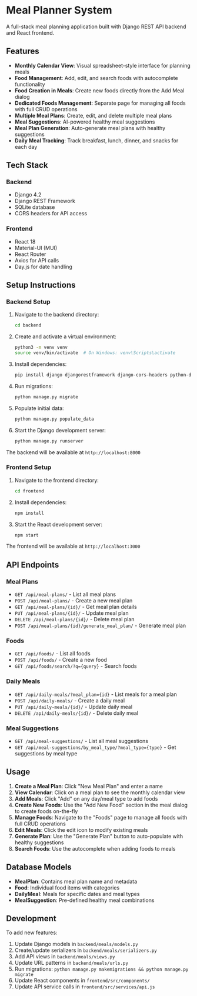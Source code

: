 # Meal Planner System

A full-stack meal planning application built with Django REST API backend and React frontend.

## Features

- **Monthly Calendar View**: Visual spreadsheet-style interface for planning meals
- **Food Management**: Add, edit, and search foods with autocomplete functionality
- **Food Creation in Meals**: Create new foods directly from the Add Meal dialog
- **Dedicated Foods Management**: Separate page for managing all foods with full CRUD operations
- **Multiple Meal Plans**: Create, edit, and delete multiple meal plans
- **Meal Suggestions**: AI-powered healthy meal suggestions
- **Meal Plan Generation**: Auto-generate meal plans with healthy suggestions
- **Daily Meal Tracking**: Track breakfast, lunch, dinner, and snacks for each day

## Tech Stack

### Backend
- Django 4.2
- Django REST Framework
- SQLite database
- CORS headers for API access

### Frontend
- React 18
- Material-UI (MUI)
- React Router
- Axios for API calls
- Day.js for date handling

## Setup Instructions

### Backend Setup

1. Navigate to the backend directory:
   ```bash
   cd backend
   ```

2. Create and activate a virtual environment:
   ```bash
   python3 -m venv venv
   source venv/bin/activate  # On Windows: venv\Scripts\activate
   ```

3. Install dependencies:
   ```bash
   pip install django djangorestframework django-cors-headers python-decouple
   ```

4. Run migrations:
   ```bash
   python manage.py migrate
   ```

5. Populate initial data:
   ```bash
   python manage.py populate_data
   ```

6. Start the Django development server:
   ```bash
   python manage.py runserver
   ```

The backend will be available at `http://localhost:8000`

### Frontend Setup

1. Navigate to the frontend directory:
   ```bash
   cd frontend
   ```

2. Install dependencies:
   ```bash
   npm install
   ```

3. Start the React development server:
   ```bash
   npm start
   ```

The frontend will be available at `http://localhost:3000`

## API Endpoints

### Meal Plans
- `GET /api/meal-plans/` - List all meal plans
- `POST /api/meal-plans/` - Create a new meal plan
- `GET /api/meal-plans/{id}/` - Get meal plan details
- `PUT /api/meal-plans/{id}/` - Update meal plan
- `DELETE /api/meal-plans/{id}/` - Delete meal plan
- `POST /api/meal-plans/{id}/generate_meal_plan/` - Generate meal plan

### Foods
- `GET /api/foods/` - List all foods
- `POST /api/foods/` - Create a new food
- `GET /api/foods/search/?q={query}` - Search foods

### Daily Meals
- `GET /api/daily-meals/?meal_plan={id}` - List meals for a meal plan
- `POST /api/daily-meals/` - Create a daily meal
- `PUT /api/daily-meals/{id}/` - Update daily meal
- `DELETE /api/daily-meals/{id}/` - Delete daily meal

### Meal Suggestions
- `GET /api/meal-suggestions/` - List all meal suggestions
- `GET /api/meal-suggestions/by_meal_type/?meal_type={type}` - Get suggestions by meal type

## Usage

1. **Create a Meal Plan**: Click "New Meal Plan" and enter a name
2. **View Calendar**: Click on a meal plan to see the monthly calendar view
3. **Add Meals**: Click "Add" on any day/meal type to add foods
4. **Create New Foods**: Use the "Add New Food" section in the meal dialog to create foods on-the-fly
5. **Manage Foods**: Navigate to the "Foods" page to manage all foods with full CRUD operations
6. **Edit Meals**: Click the edit icon to modify existing meals
7. **Generate Plan**: Use the "Generate Plan" button to auto-populate with healthy suggestions
8. **Search Foods**: Use the autocomplete when adding foods to meals

## Database Models

- **MealPlan**: Contains meal plan name and metadata
- **Food**: Individual food items with categories
- **DailyMeal**: Meals for specific dates and meal types
- **MealSuggestion**: Pre-defined healthy meal combinations

## Development

To add new features:

1. Update Django models in `backend/meals/models.py`
2. Create/update serializers in `backend/meals/serializers.py`
3. Add API views in `backend/meals/views.py`
4. Update URL patterns in `backend/meals/urls.py`
5. Run migrations: `python manage.py makemigrations && python manage.py migrate`
6. Update React components in `frontend/src/components/`
7. Update API service calls in `frontend/src/services/api.js`
